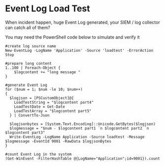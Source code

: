 # Event Log Load Test

When incident happen, huge Event Log generated, your SIEM / log collector can catch all of them?

You may need the PowerShell code below to simulate and verify it

```
#create log source name
New-EventLog -LogName 'Application' -Source 'loadtest' -ErrorAction Stop

#prepare long content
1..100 | Foreach-Object {
	$logcontent += "long message "
}

#generate Event Log
for ($num = 1; $num -le 10; $num++)
{
  $logjson = [PSCustomObject]@{
    LoadTestString = "$logcontent part4"
    LoadTestDate = Get-Date
    LoadTestArray = "$logcontent part5"
  } | ConvertTo-Json

  $logjsonbytes = [System.Text.Encoding]::Unicode.GetBytes($logjson)
  $logmessage = "$num - $logcontent part1 `n $logcontent part2 `n $logcontent part3"
  Write-EventLog -LogName Application -Source loadtest -Message $logmessage -EventId 9001 -RawData $logjsonBytes
}
```

```
#count Event Log in the system
(Get-WinEvent -FilterHashTable @{LogName="Application";id=9001}).count
```


